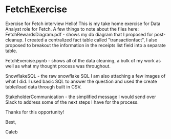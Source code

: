# FetchExercise
Exercise for Fetch interview 
Hello! This is my take home exercise for Data Analyst role for Fetch. A few things to note about the files here:
FetchRewardsDiagram.pdf - shows my db diagram that I proposed for post-cleanup. I created a centralized fact table called "transactionfact", I also proposed
to breakout the information in the receipts list field into a separate table. 

FetchExercise.pynb - shows all of the data cleaning, a bulk of my work as well as what my thought process was throughout. 

SnowflakeSQL - the raw snowflake SQL I am also attaching a few images of what I did. I used basic SQL to answer the question and used the create table/load data 
through built in CSV. 

StakeholderCommunication - the simplified message I would send over Slack to address some of the next steps I have for the process. 

Thanks for this opportunity!

Best,

Caleb
